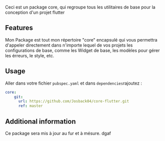 <!--
This README describes the package. If you publish this package to pub.dev,
this README's contents appear on the landing page for your package.

For information about how to write a good package README, see the guide for
[writing package pages](https://dart.dev/tools/pub/writing-package-pages).

For general information about developing packages, see the Dart guide for
[creating packages](https://dart.dev/guides/libraries/create-packages)
and the Flutter guide for
[developing packages and plugins](https://flutter.dev/to/develop-packages).
-->

Ceci est un package core, qui regroupe tous les utilitaires de base pour la conception d'un projet flutter

## Features

Mon Package est tout mon répertoire "core" encapsulé qui vous permettra d'appeler directement dans n'importe lequel de vos projets les configurations de base, comme les Widget de base, les modèles pour gérer les érreurs, le style, etc.



## Usage

Aller dans votre fichier ``pubspec.yaml`` et dans `dependencies`rajoutez :

```yaml
core:
    git:
      url: https://github.com/Josback04/core-flutter.git
      ref: master
```

## Additional information

Ce package sera mis à jour au fur et à mésure. dgaf